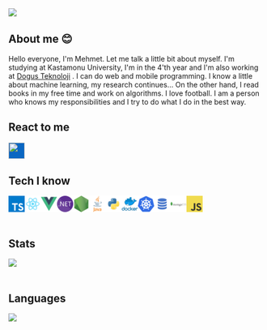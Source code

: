 
<img src="https://media.giphy.com/media/kluzPOxBzGk4U/giphy.gif" width = 1000>

<br>

## About me :blush:
Hello everyone, I'm Mehmet. Let me talk a little bit about myself. I'm studying at Kastamonu University, I'm in the 4'th year and I'm also working at [Dogus Teknoloji](https://www.d-teknoloji.com.tr/) . I can do web and mobile programming. I know a little about machine learning, my research continues... On the other hand, I read books in my free time and work on algorithms. I love football. I am a person who knows my responsibilities and I try to do what I do in the best way.

## React to me

[<img style="background-color:#0A66C2;" height="32" width="32" src="https://unpkg.com/simple-icons@v8/icons/linkedin.svg" align="left" />][Linkedn]

[Linkedn]: https://www.linkedin.com/in/mehmetkemalsavut/

<br/>
<br/>

## Tech I know
<img align="left" height="32" width="32" src="https://raw.githubusercontent.com/github/explore/80688e429a7d4ef2fca1e82350fe8e3517d3494d/topics/typescript/typescript.png">
<img align="left" height="32" width="32" src="https://raw.githubusercontent.com/github/explore/80688e429a7d4ef2fca1e82350fe8e3517d3494d/topics/react/react.png">
<img align="left" height="32" width="32" src="https://raw.githubusercontent.com/github/explore/80688e429a7d4ef2fca1e82350fe8e3517d3494d/topics/vue/vue.png">
<img height="32" width="32" src="https://raw.githubusercontent.com/github/explore/80688e429a7d4ef2fca1e82350fe8e3517d3494d/topics/javascript/javascript.png">
<img align="left" height="32" width="32" src="https://raw.githubusercontent.com/github/explore/80688e429a7d4ef2fca1e82350fe8e3517d3494d/topics/dotnet/dotnet.png">
<img align="left" height="32" width="32" src="https://raw.githubusercontent.com/github/explore/80688e429a7d4ef2fca1e82350fe8e3517d3494d/topics/nodejs/nodejs.png">
<img align="left" height="32" width="32" src="https://raw.githubusercontent.com/github/explore/80688e429a7d4ef2fca1e82350fe8e3517d3494d/topics/java/java.png">
<img align="left" height="32" width="32" src="https://raw.githubusercontent.com/github/explore/80688e429a7d4ef2fca1e82350fe8e3517d3494d/topics/python/python.png">
<img align="left" height="32" width="32" src="https://raw.githubusercontent.com/github/explore/80688e429a7d4ef2fca1e82350fe8e3517d3494d/topics/docker/docker.png">
<img align="left" height="32" width="32" src="https://raw.githubusercontent.com/github/explore/80688e429a7d4ef2fca1e82350fe8e3517d3494d/topics/kubernetes/kubernetes.png">
<img align="left" height="32" width="32" src="https://raw.githubusercontent.com/github/explore/80688e429a7d4ef2fca1e82350fe8e3517d3494d/topics/sql/sql.png">
<img align="left" height="32" width="32" src="https://raw.githubusercontent.com/github/explore/80688e429a7d4ef2fca1e82350fe8e3517d3494d/topics/mongodb/mongodb.png">



<br />
<br />

## Stats
<img src="https://github-readme-stats.vercel.app/api?username=mkmlsvt&show_icons=true&theme=radical">

<br />
<br />

## Languages
<img src="https://github-readme-stats.vercel.app/api/top-langs/?username=mkmlsvt&theme=radical&hide=jupyter%20notebook,css&langs_count=7">

